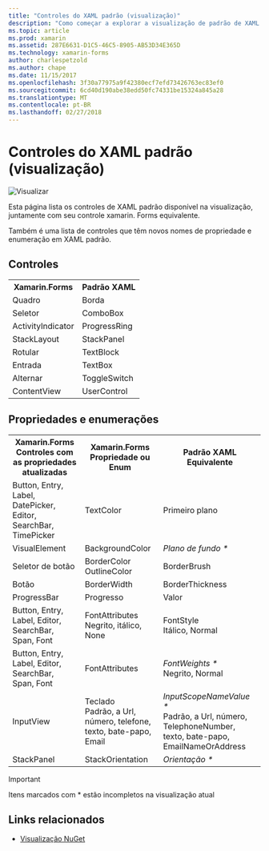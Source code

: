 ```yaml
---
title: "Controles do XAML padrão (visualização)"
description: "Como começar a explorar a visualização de padrão de XAML no xamarin. Forms"
ms.topic: article
ms.prod: xamarin
ms.assetid: 287E6631-D1C5-46C5-8905-AB53D34E365D
ms.technology: xamarin-forms
author: charlespetzold
ms.author: chape
ms.date: 11/15/2017
ms.openlocfilehash: 3f30a77975a9f42380ecf7efd73426763ec83ef0
ms.sourcegitcommit: 6cd40d190abe38edd50fc74331be15324a845a28
ms.translationtype: MT
ms.contentlocale: pt-BR
ms.lasthandoff: 02/27/2018
---
```

# <a name="xaml-standard-preview-controls"></a>Controles do XAML padrão (visualização)

![Visualizar](~/media/shared/preview.png)

Esta página lista os controles de XAML padrão disponível na visualização, juntamente com seu controle xamarin. Forms equivalente.

Também é uma lista de controles que têm novos nomes de propriedade e enumeração em XAML padrão.

## <a name="controls"></a>Controles

<table style="width:300px">
  <tr><th>Xamarin.Forms</th><th>Padrão XAML</th></tr>
  <tr><td>Quadro</td><td>Borda</td></tr>
  <tr><td>Seletor</td><td>ComboBox</td></tr>
  <tr><td>ActivityIndicator</td><td>ProgressRing</td></tr>
  <tr><td>StackLayout</td><td>StackPanel</td></tr>
  <tr><td>Rotular</td><td>TextBlock</td></tr>
  <tr><td>Entrada</td><td>TextBox</td></tr>
  <tr><td>Alternar</td><td>ToggleSwitch</td></tr>
  <tr><td>ContentView</td><td>UserControl</td></tr>
</table>

## <a name="properties-and-enumerations"></a>Propriedades e enumerações

<table>
  <tr><th>Xamarin.Forms<br/>Controles com as propriedades atualizadas</th><th>Xamarin.Forms<br/>Propriedade ou Enum</th><th>Padrão XAML<br/>Equivalente</th></tr>
  <tr><td>Button, Entry, Label, DatePicker, Editor, SearchBar, TimePicker</td><td>TextColor</td><td>Primeiro plano</td></tr>
  <tr><td>VisualElement</td><td>BackgroundColor</td><td><i>Plano de fundo *</i></td></tr>
  <tr><td>Seletor de botão</td><td>BorderColor OutlineColor</td><td>BorderBrush</td></tr>
  <tr><td>Botão</td><td>BorderWidth</td><td>BorderThickness</td></tr>
  <tr><td>ProgressBar</td><td>Progresso</td><td>Valor</td></tr>
  <tr><td>Button, Entry, Label, Editor, SearchBar, Span, Font</td><td>FontAttributes<br/>Negrito, itálico, None</td><td>FontStyle<br/>Itálico, Normal</td></tr>
  <tr><td>Button, Entry, Label, Editor, SearchBar, Span, Font</td><td>FontAttributes</td><td><i>FontWeights *</i><br/>Negrito, Normal</td></tr>
  <tr><td>InputView</td><td>Teclado<br/>Padrão, a Url, número, telefone, texto, bate-papo, Email</td><td><i>InputScopeNameValue *</i><br/>Padrão, a Url, número, TelephoneNumber, texto, bate-papo, EmailNameOrAddress</td></tr>
  <tr><td>StackPanel</td><td>StackOrientation</td><td><i>Orientação *</i></td></tr>
</table>

> [!IMPORTANT]
> Itens marcados com * estão incompletos na visualização atual


## <a name="related-links"></a>Links relacionados

- [Visualização NuGet](https://aka.ms/xf-xamlstandard-nuget)
